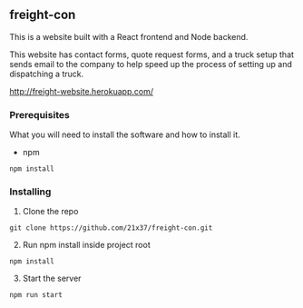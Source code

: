 ## freight-con
This is a website built with a React frontend and Node backend.

This website has contact forms, quote request forms, and a truck setup that sends email to the company to help speed up the process of setting up and dispatching a truck. 

http://freight-website.herokuapp.com/

### Prerequisites

What you will need to install the software and how to install it.

- npm

```
npm install
```

### Installing

1. Clone the repo

```
git clone https://github.com/21x37/freight-con.git
```

2. Run npm install inside project root

```
npm install
```

3. Start the server

```
npm run start
```
